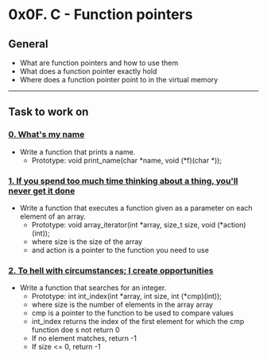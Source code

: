 # 0x0F. C - Function pointers

## General
* What are function pointers and how to use them
* What does a function pointer exactly hold
* Where does a function pointer point to in the virtual memory
---
## Task to work on

### [0. What's my name](./0-print_name.c)
* Write a function that prints a name.
  * Prototype: void print_name(char *name, void (*f)(char *));

### [1. If you spend too much time thinking about a thing, you'll never get it done](./1-array_iterator.c)
* Write a function that executes a function given as a parameter on each element of an array.
  * Prototype: void array_iterator(int *array, size_t size, void (*action)(int));
  * where size is the size of the array
  * and action is a pointer to the function you need to use

### [2. To hell with circumstances; I create opportunities](./2-int_index.c)
* Write a function that searches for an integer.
  * Prototype: int int_index(int *array, int size, int (*cmp)(int));
  * where size is the number of elements in the array array
  * cmp is a pointer to the function to be used to compare values
  * int_index returns the index of the first element for which the cmp function doe    s not return 0
  * If no element matches, return -1
  * If size <= 0, return -1

### 
